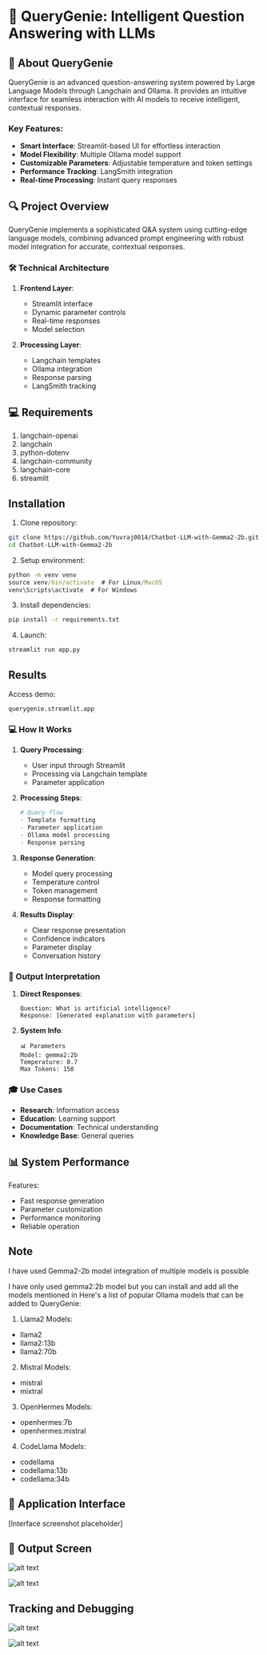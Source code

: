 # 🧞 QueryGenie: Intelligent Question Answering with LLMs

## 🎯 About QueryGenie

QueryGenie is an advanced question-answering system powered by Large Language Models through Langchain and Ollama. It provides an intuitive interface for seamless interaction with AI models to receive intelligent, contextual responses.

### Key Features:
- **Smart Interface**: Streamlit-based UI for effortless interaction
- **Model Flexibility**: Multiple Ollama model support
- **Customizable Parameters**: Adjustable temperature and token settings
- **Performance Tracking**: LangSmith integration
- **Real-time Processing**: Instant query responses

## 🔍 Project Overview

QueryGenie implements a sophisticated Q&A system using cutting-edge language models, combining advanced prompt engineering with robust model integration for accurate, contextual responses.

### 🛠️ Technical Architecture

1. **Frontend Layer**:
   - Streamlit interface
   - Dynamic parameter controls
   - Real-time responses
   - Model selection

2. **Processing Layer**:
   - Langchain templates
   - Ollama integration
   - Response parsing
   - LangSmith tracking

## 💻 Requirements

1. langchain-openai
2. langchain
3. python-dotenv
4. langchain-community
5. langchain-core
6. streamlit

## Installation

1. Clone repository:
```bash
git clone https://github.com/Yuvraj0014/Chatbot-LLM-with-Gemma2-2b.git
cd Chatbot-LLM-with-Gemma2-2b
```

2. Setup environment:
```cmd
python -m venv venv
source venv/bin/activate  # For Linux/MacOS
venv\Scripts\activate  # For Windows
```

3. Install dependencies:
```cmd
pip install -r requirements.txt
```

4. Launch:
```cmd
streamlit run app.py
```

## Results 
Access demo:
```
querygenie.streamlit.app
```

### 💻 How It Works

1. **Query Processing**:
   - User input through Streamlit
   - Processing via Langchain template
   - Parameter application

2. **Processing Steps**:
   ```python
   # Query flow
   - Template formatting
   - Parameter application
   - Ollama model processing
   - Response parsing
   ```

3. **Response Generation**:
   - Model query processing
   - Temperature control
   - Token management
   - Response formatting

4. **Results Display**:
   - Clear response presentation
   - Confidence indicators
   - Parameter display
   - Conversation history

### 🎯 Output Interpretation

1. **Direct Responses**:
   ```
   Question: What is artificial intelligence?
   Response: [Generated explanation with parameters]
   ```

2. **System Info**:
   ```
   📊 Parameters
   Model: gemma2:2b
   Temperature: 0.7
   Max Tokens: 150
   ```

### 🎓 Use Cases

- **Research**: Information access
- **Education**: Learning support
- **Documentation**: Technical understanding
- **Knowledge Base**: General queries

## 📊 System Performance

Features:
- Fast response generation
- Parameter customization
- Performance monitoring
- Reliable operation

## Note
I have used Gemma2-2b model integration of multiple models is possible

I have only used gemma2:2b model but you can install and add all the models mentioned in
Here's a list of popular Ollama models that can be added to QueryGenie:
1.	Llama2 Models:
-	llama2
-	llama2:13b
-	llama2:70b
2.	Mistral Models:
-	mistral
-	mixtral
3.	OpenHermes Models:
-	openhermes:7b
-	openhermes:mistral
4.	CodeLlama Models:
-	codellama
-	codellama:13b
-	codellama:34b

## 📸 Application Interface
[Interface screenshot placeholder]

## 🎯 Output Screen

![alt text](image-4.png)

![alt text](image-5.png)

## Tracking and Debugging

![alt text](image-2.png)

![alt text](image-1.png)